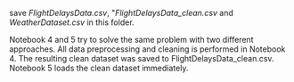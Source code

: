 save *FlightDelaysData.csv*, "*FlightDelaysData_clean.csv* and *WeatherDataset.csv* in this folder.

Notebook 4 and 5 try to solve the same problem with two different approaches. All data preprocessing and cleaning is performed in Notebook 4. The resulting clean dataset was saved to FlightDelaysData_clean.csv. Notebook 5 loads the clean dataset immediately.